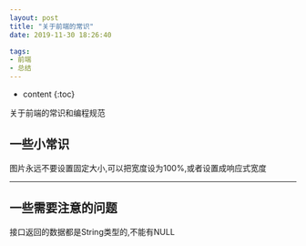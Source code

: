 ```yaml
---
layout: post
title: "关于前端的常识"
date: 2019-11-30 18:26:40

tags:
- 前端
- 总结
---
```

* content
{:toc}

关于前端的常识和编程规范













## 一些小常识
图片永远不要设置固定大小,可以把宽度设为100%,或者设置成响应式宽度

---

## 一些需要注意的问题

接口返回的数据都是String类型的,不能有NULL





